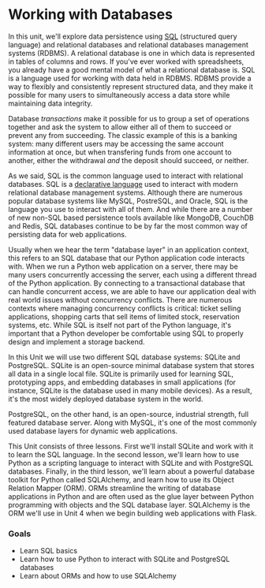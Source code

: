 [//]: <> (name: Working with Databases Intro)
[//]: <> (author: Iain Duncan)
[//]: <> (type: intro)

# Working with Databases

In this unit, we'll explore data persistence using [SQL](http://en.wikipedia.org/wiki/SQL) (structured query language) and relational databases and  relational databases management systems (RDBMS). A relational database is one in which data is represented in tables of columns and rows. If you've ever worked with spreadsheets, you already have a good mental model of what a relational database is. SQL is a language used for working with data held in RDBMS. RDBMS provide a way to flexibly and consistently represent structured data, and they make it possible for many users to simultaneously access a data store while maintaining data integrity. 

Database *transactions* make it possible for us to group a set of operations together and ask the system to allow either all of them to succeed or prevent any from succeeding. The classic example of this is a banking system: many different users may be accessing the same account information at once, but 
when transfering funds from one account to another, either the withdrawal *and*
the deposit should succeed, or neither.

As we said, SQL is the common language used to interact with relational databases. SQL is a [declarative language](http://en.wikipedia.org/wiki/Declarative_programming) used to interact with modern relational database management systems. Although there are numerous popular database systems like MySQL, PostreSQL, and Oracle, SQL is the language you use to interact with all of them. And while there are a number of new non-SQL based persistence 
tools available like MongoDB, CouchDB and Redis, SQL databases continue to be
by far the most common way of persisting data for web applications. 

Usually when we hear the term "database layer" in an application context, this refers to an SQL database that our Python application code interacts with. When we run a Python web application on a server, there may be many users concurrently accessing the server, each using a different thread of the Python application. By connecting to a transactional database that can handle concurrent access, we are able to have our application deal with real world issues without concurrency conflicts. There are numerous contexts where managing concurrency conflicts is critical: ticket selling applications,
shopping carts that sell items of limited stock, reservation systems, etc.
While SQL is itself not part of the Python language, it's important that a Python developer be comfortable using SQL to properly design and implement a storage backend.

In this Unit we will use two different SQL database systems: SQLite and PostgreSQL. SQLite is an open-source minimal database system that stores all data in a single local file. SQLite is primarily used for learning SQL, prototyping apps, and embedding databases in small applications (for instance, SQLite is the database used in many mobile devices). As a result, it's the most widely deployed database system in the world. 

PostgreSQL, on the other hand, is an open-source, industrial strength, full featured database server. Along with MySQL, it's one of the most commonly used database layers for dynamic web applications.

This Unit consists of three lessons. First we'll install SQLite and work with it to learn the SQL language. In the second lesson, we'll learn how to use Python as a scripting language to interact with SQLite and with PostgreSQL databases. Finally, in the third lesson, we'll learn about a powerful database toolkit for Python called SQLAlchemy, and learn how to use its Object Relation Mapper (ORM). ORMs streamline the writing of database applications in Python and are often used as the glue layer between Python programming with objects and the SQL database layer. SQLAlchemy is the ORM we'll use in Unit 4 when we begin building web applications with Flask.

### Goals
*   Learn SQL basics 
*   Learn how to use Python to interact with SQLite and PostgreSQL databases
*   Learn about ORMs and how to use SQLAlchemy 






